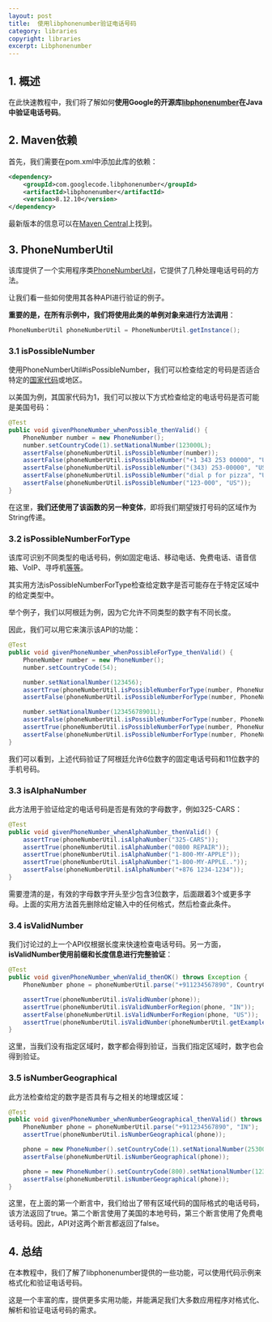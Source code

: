 ```yaml
---
layout: post
title:  使用libphonenumber验证电话号码
category: libraries
copyright: libraries
excerpt: Libphonenumber
---
```


## 1. 概述

在此快速教程中，我们将了解如何**使用Google的开源库[libphonenumber](https://github.com/google/libphonenumber)在Java中验证电话号码**。

## 2. Maven依赖

首先，我们需要在pom.xml中添加此库的依赖：

```xml
<dependency>
    <groupId>com.googlecode.libphonenumber</groupId>
    <artifactId>libphonenumber</artifactId>
    <version>8.12.10</version>
</dependency>
```

最新版本的信息可以在[Maven Central](https://mvnrepository.com/artifact/com.googlecode.libphonenumber/libphonenumber)上找到。

## 3. PhoneNumberUtil 

该库提供了一个实用程序类[PhoneNumberUtil](https://www.javadoc.io/doc/com.googlecode.libphonenumber/libphonenumber/8.12.9/com/google/i18n/phonenumbers/PhoneNumberUtil.html)，它提供了几种处理电话号码的方法。

让我们看一些如何使用其各种API进行验证的例子。

**重要的是，在所有示例中，我们将使用此类的单例对象来进行方法调用**：

```java
PhoneNumberUtil phoneNumberUtil = PhoneNumberUtil.getInstance();
```

### 3.1 isPossibleNumber

使用PhoneNumberUtil#isPossibleNumber，我们可以检查给定的号码是否适合特定的[国家代码](https://countrycode.org/)或地区。

以美国为例，其国家代码为1，我们可以按以下方式检查给定的电话号码是否可能是美国号码：

```java
@Test
public void givenPhoneNumber_whenPossible_thenValid() {
    PhoneNumber number = new PhoneNumber();
    number.setCountryCode(1).setNationalNumber(123000L);
    assertFalse(phoneNumberUtil.isPossibleNumber(number));
    assertFalse(phoneNumberUtil.isPossibleNumber("+1 343 253 00000", "US"));
    assertFalse(phoneNumberUtil.isPossibleNumber("(343) 253-00000", "US"));
    assertFalse(phoneNumberUtil.isPossibleNumber("dial p for pizza", "US"));
    assertFalse(phoneNumberUtil.isPossibleNumber("123-000", "US"));
}
```

在这里，**我们还使用了该函数的另一种变体**，即将我们期望拨打号码的区域作为String传递。

### 3.2 isPossibleNumberForType

该库可识别不同类型的电话号码，例如固定电话、移动电话、免费电话、语音信箱、VoIP、寻呼机[等等](https://www.javadoc.io/doc/com.googlecode.libphonenumber/libphonenumber/8.12.9/com/google/i18n/phonenumbers/PhoneNumberUtil.PhoneNumberType.html)。

其实用方法isPossibleNumberForType检查给定数字是否可能存在于特定区域中的给定类型中。

举个例子，我们以阿根廷为例，因为它允许不同类型的数字有不同长度。

因此，我们可以用它来演示该API的功能：

```java
@Test
public void givenPhoneNumber_whenPossibleForType_thenValid() {
    PhoneNumber number = new PhoneNumber();
    number.setCountryCode(54);

    number.setNationalNumber(123456);
    assertTrue(phoneNumberUtil.isPossibleNumberForType(number, PhoneNumberType.FIXED_LINE));
    assertFalse(phoneNumberUtil.isPossibleNumberForType(number, PhoneNumberType.TOLL_FREE));

    number.setNationalNumber(12345678901L);
    assertFalse(phoneNumberUtil.isPossibleNumberForType(number, PhoneNumberType.FIXED_LINE));
    assertTrue(phoneNumberUtil.isPossibleNumberForType(number, PhoneNumberType.MOBILE));
    assertFalse(phoneNumberUtil.isPossibleNumberForType(number, PhoneNumberType.TOLL_FREE));
}
```

我们可以看到，上述代码验证了阿根廷允许6位数字的固定电话号码和11位数字的手机号码。

### 3.3 isAlphaNumber

此方法用于验证给定的电话号码是否是有效的字母数字，例如325-CARS：

```java
@Test
public void givenPhoneNumber_whenAlphaNumber_thenValid() {
    assertTrue(phoneNumberUtil.isAlphaNumber("325-CARS"));
    assertTrue(phoneNumberUtil.isAlphaNumber("0800 REPAIR"));
    assertTrue(phoneNumberUtil.isAlphaNumber("1-800-MY-APPLE"));
    assertTrue(phoneNumberUtil.isAlphaNumber("1-800-MY-APPLE.."));
    assertFalse(phoneNumberUtil.isAlphaNumber("+876 1234-1234"));
}
```

需要澄清的是，有效的字母数字开头至少包含3位数字，后面跟着3个或更多字母。上面的实用方法首先删除给定输入中的任何格式，然后检查此条件。

### 3.4 isValidNumber

我们讨论过的上一个API仅根据长度来快速检查电话号码。另一方面，**isValidNumber使用前缀和长度信息进行完整验证**：

```java
@Test
public void givenPhoneNumber_whenValid_thenOK() throws Exception {
    PhoneNumber phone = phoneNumberUtil.parse("+911234567890", CountryCodeSource.UNSPECIFIED.name());

    assertTrue(phoneNumberUtil.isValidNumber(phone));
    assertTrue(phoneNumberUtil.isValidNumberForRegion(phone, "IN"));
    assertFalse(phoneNumberUtil.isValidNumberForRegion(phone, "US"));
    assertTrue(phoneNumberUtil.isValidNumber(phoneNumberUtil.getExampleNumber("IN")));
}
```

这里，当我们没有指定区域时，数字都会得到验证，当我们指定区域时，数字也会得到验证。

### 3.5 isNumberGeographical

此方法检查给定的数字是否具有与之相关的地理或区域：

```java
@Test
public void givenPhoneNumber_whenNumberGeographical_thenValid() throws NumberParseException {
    PhoneNumber phone = phoneNumberUtil.parse("+911234567890", "IN");
    assertTrue(phoneNumberUtil.isNumberGeographical(phone));

    phone = new PhoneNumber().setCountryCode(1).setNationalNumber(2530000L);
    assertFalse(phoneNumberUtil.isNumberGeographical(phone));

    phone = new PhoneNumber().setCountryCode(800).setNationalNumber(12345678L);
    assertFalse(phoneNumberUtil.isNumberGeographical(phone));
}
```

这里，在上面的第一个断言中，我们给出了带有区域代码的国际格式的电话号码，该方法返回了true。第二个断言使用了美国的本地号码，第三个断言使用了免费电话号码。因此，API对这两个断言都返回了false。

## 4. 总结

在本教程中，我们了解了libphonenumber提供的一些功能，可以使用代码示例来格式化和验证电话号码。

这是一个丰富的库，提供更多实用功能，并能满足我们大多数应用程序对格式化、解析和验证电话号码的需求。